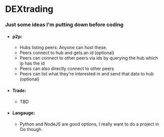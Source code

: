 # DEXtrading
### Just some ideas I'm putting down before coding

* #### p2p:
  * Hubs listing peers: Anyone can host these.
  * Peers connect to hub and gets an id (optional)
  * Peers can connect to other peers via ids by querying the hub which ip has the id
  * Peers can also directly connect to other peers
  * Peers can list what they're interested in and send that data to hub (optional)

* #### Trade:
  * TBD
  
  
* #### Langauge:
  * Python and NodeJS are good options, I really want to do a project in Go though.
